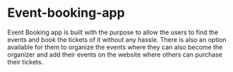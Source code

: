 # Event-booking-app
Event Booking app is built with the purpose to allow the users to find the events and book the tickets of it without any hassle. There is also an option available for them to organize the events where they can also become the organizer and add their events on the website where others can purchase their tickets.
